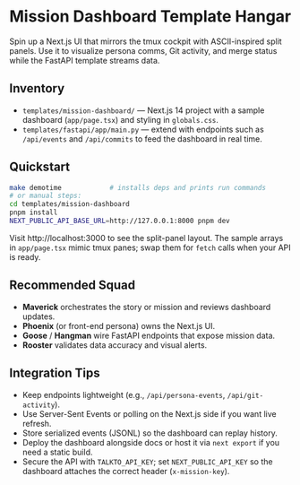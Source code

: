 # Mission Dashboard Template Hangar

Spin up a Next.js UI that mirrors the tmux cockpit with ASCII-inspired split
panels. Use it to visualize persona comms, Git activity, and merge status while
the FastAPI template streams data.

## Inventory
- `templates/mission-dashboard/` — Next.js 14 project with a sample dashboard
  (`app/page.tsx`) and styling in `globals.css`.
- `templates/fastapi/app/main.py` — extend with endpoints such as `/api/events`
  and `/api/commits` to feed the dashboard in real time.

## Quickstart
```bash
make demotime            # installs deps and prints run commands
# or manual steps:
cd templates/mission-dashboard
pnpm install
NEXT_PUBLIC_API_BASE_URL=http://127.0.0.1:8000 pnpm dev
```
Visit http://localhost:3000 to see the split-panel layout. The sample arrays in
`app/page.tsx` mimic tmux panes; swap them for `fetch` calls when your API is
ready.

## Recommended Squad
- **Maverick** orchestrates the story or mission and reviews dashboard updates.
- **Phoenix** (or front-end persona) owns the Next.js UI.
- **Goose** / **Hangman** wire FastAPI endpoints that expose mission data.
- **Rooster** validates data accuracy and visual alerts.

## Integration Tips
- Keep endpoints lightweight (e.g., `/api/persona-events`, `/api/git-activity`).
- Use Server-Sent Events or polling on the Next.js side if you want live refresh.
- Store serialized events (JSONL) so the dashboard can replay history.
- Deploy the dashboard alongside docs or host it via `next export` if you need a
  static build.
- Secure the API with `TALKTO_API_KEY`; set `NEXT_PUBLIC_API_KEY` so the
  dashboard attaches the correct header (`x-mission-key`).
